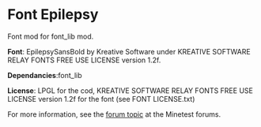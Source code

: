 # Font Epilepsy

Font mod for font_lib mod.

**Font**: EpilepsySansBold by Kreative Software under KREATIVE SOFTWARE RELAY FONTS FREE USE LICENSE version 1.2f.

**Dependancies**:font_lib

**License**: LPGL for the cod, KREATIVE SOFTWARE RELAY FONTS FREE USE LICENSE version 1.2f for the font (see FONT LICENSE.txt)

For more information, see the [forum topic](https://forum.minetest.net/viewtopic.php?t=19365) at the Minetest forums.

